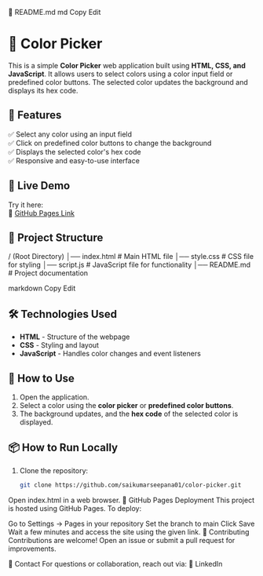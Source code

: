 📌 README.md
md
Copy
Edit
# 🎨 Color Picker  

This is a simple **Color Picker** web application built using **HTML, CSS, and JavaScript**. It allows users to select colors using a color input field or predefined color buttons. The selected color updates the background and displays its hex code.

## 🌟 Features  
✅ Select any color using an input field  
✅ Click on predefined color buttons to change the background  
✅ Displays the selected color's hex code  
✅ Responsive and easy-to-use interface  

## 🚀 Live Demo  
Try it here:  
🔗 [GitHub Pages Link](https://saikumarseepana01.github.io/)  

## 📂 Project Structure  
/ (Root Directory) │── index.html # Main HTML file │── style.css # CSS file for styling │── script.js # JavaScript file for functionality │── README.md # Project documentation

markdown
Copy
Edit

## 🛠️ Technologies Used  
- **HTML** - Structure of the webpage  
- **CSS** - Styling and layout  
- **JavaScript** - Handles color changes and event listeners  

## 📜 How to Use  
1. Open the application.  
2. Select a color using the **color picker** or **predefined color buttons**.  
3. The background updates, and the **hex code** of the selected color is displayed.  

## 📦 How to Run Locally  
1. Clone the repository:  
   ```sh
   git clone https://github.com/saikumarseepana01/color-picker.git
Open index.html in a web browser.
📌 GitHub Pages Deployment
This project is hosted using GitHub Pages. To deploy:

Go to Settings → Pages in your repository
Set the branch to main
Click Save
Wait a few minutes and access the site using the given link.
🤝 Contributing
Contributions are welcome! Open an issue or submit a pull request for improvements.

📧 Contact
For questions or collaboration, reach out via:
🔗 LinkedIn
